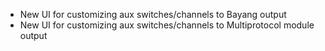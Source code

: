 * New UI for customizing aux switches/channels to Bayang output
* New UI for customizing aux switches/channels to Multiprotocol module output

